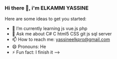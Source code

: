 ### Hi there 👋, i'm ELKAMMI YASSINE

Here are some ideas to get you started:


- 🌱 I’m currently learning js vue.js php
- 💬 Ask me about C# C html5 CSS git js sql server 
- 📫 How to reach me: yassineelkpro@gmail.com
- 😄 Pronouns: He
- ⚡ Fun fact: I  finish it 
-->
